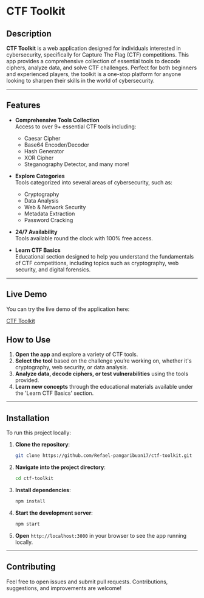 # CTF Toolkit

## Description
**CTF Toolkit** is a web application designed for individuals interested in cybersecurity, specifically for Capture The Flag (CTF) competitions. This app provides a comprehensive collection of essential tools to decode ciphers, analyze data, and solve CTF challenges. Perfect for both beginners and experienced players, the toolkit is a one-stop platform for anyone looking to sharpen their skills in the world of cybersecurity.

---

## Features

- **Comprehensive Tools Collection**  
  Access to over 9+ essential CTF tools including:
  - Caesar Cipher
  - Base64 Encoder/Decoder
  - Hash Generator
  - XOR Cipher
  - Steganography Detector, and many more!

- **Explore Categories**  
  Tools categorized into several areas of cybersecurity, such as:
  - Cryptography
  - Data Analysis
  - Web & Network Security
  - Metadata Extraction
  - Password Cracking

- **24/7 Availability**  
  Tools available round the clock with 100% free access.

- **Learn CTF Basics**  
  Educational section designed to help you understand the fundamentals of CTF competitions, including topics such as cryptography, web security, and digital forensics.

---

## Live Demo

You can try the live demo of the application here:

[CTF Toolkit](https://code-crack-lab.lovable.app/)

## How to Use

1. **Open the app** and explore a variety of CTF tools.
2. **Select the tool** based on the challenge you’re working on, whether it's cryptography, web security, or data analysis.
3. **Analyze data, decode ciphers, or test vulnerabilities** using the tools provided.
4. **Learn new concepts** through the educational materials available under the 'Learn CTF Basics' section.

---

## Installation

To run this project locally:

1. **Clone the repository**:
    ```bash
    git clone https://github.com/Refael-pangaribuan17/ctf-toolkit.git
    ```

2. **Navigate into the project directory**:
    ```bash
    cd ctf-toolkit
    ```

3. **Install dependencies**:
    ```bash
    npm install
    ```

4. **Start the development server**:
    ```bash
    npm start
    ```

5. **Open** `http://localhost:3000` in your browser to see the app running locally.

---

## Contributing

Feel free to open issues and submit pull requests. Contributions, suggestions, and improvements are welcome!
